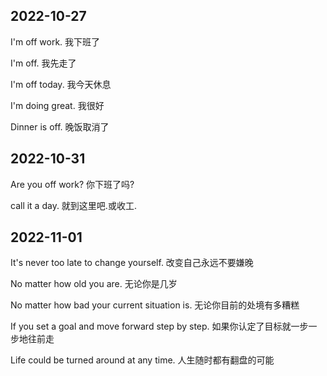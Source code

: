 ## 2022-10-27

I'm off work. 我下班了

I'm off. 我先走了

I'm off today. 我今天休息

I'm doing great. 我很好

Dinner is off. 晚饭取消了

## 2022-10-31

Are you off work?  你下班了吗?

call it a day. 就到这里吧.或收工.

## 2022-11-01

It's never too late to change yourself. 改变自己永远不要嫌晚

No matter how old you are. 无论你是几岁

No matter how bad your current situation is. 无论你目前的处境有多糟糕

If you set a goal and move forward step by step. 如果你认定了目标就一步一步地往前走

Life could be turned around at any time. 人生随时都有翻盘的可能